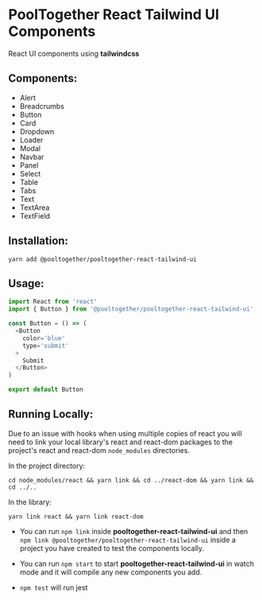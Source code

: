 # PoolTogether React Tailwind UI Components
React UI components using **tailwindcss**

## Components:
- Alert
- Breadcrumbs
- Button
- Card
- Dropdown
- Loader
- Modal
- Navbar
- Panel
- Select
- Table
- Tabs
- Text
- TextArea
- TextField

## Installation:

`yarn add @pooltogether/pooltogether-react-tailwind-ui`


## Usage:

<!-- - Make sure to import the css file `import '@pooltogether/pooltogether-react-tailwind-ui/dist/index.css'` -->

``` js
import React from 'react'
import { Button } from '@pooltogether/pooltogether-react-tailwind-ui'

const Button = () => (
  <Button
    color='blue'
    type='submit'
  >
    Submit
  </Button>
)

export default Button

```

## Running Locally:

Due to an issue with hooks when using multiple copies of react you will need to link your local library's
react and react-dom packages to the project's react and react-dom `node_modules` directories.

In the project directory:

`cd node_modules/react && yarn link && cd ../react-dom && yarn link && cd ../..`

In the library:

`yarn link react && yarn link react-dom`


- You can run `npm link` inside **pooltogether-react-tailwind-ui** and then `npm link @pooltogether/pooltogether-react-tailwind-ui` inside a project you have created to test the components locally.

- You can run `npm start` to start **pooltogether-react-tailwind-ui** in watch mode and it will compile any new components you add.

- `npm test` will run jest
